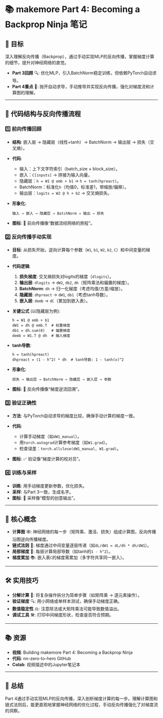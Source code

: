 # 📚 makemore Part 4: Becoming a Backprop Ninja 笔记

## 🎯 目标

深入理解反向传播（Backprop），通过手动实现MLP的反向传播，掌握梯度计算的细节，提升对神经网络的直觉。

- **Part 3回顾** 🔍: 优化MLP，引入BatchNorm稳定训练，但依赖PyTorch自动求导。
- **Part 4重点** 🌟: 抛开自动求导，手动推导并实现反向传播，强化对梯度流和计算图的理解。

---

## 🧠 代码结构与反向传播流程

### 1️⃣ 前向传播回顾

- **结构**: 嵌入层 → 隐藏层（线性+tanh）→ BatchNorm → 输出层 → 损失（交叉熵）。
- **代码**:
  - 输入：上下文字符索引（batch_size × block_size）。
  - 嵌入：`C[inputs]` → 拼接为输入向量。
  - 隐藏层：`h = W1 @ emb + b1` → `h = tanh(hpreact)`。
  - BatchNorm：标准化`h`（均值0，标准差1，带缩放/偏移）。
  - 输出层：`logits = W2 @ h + b2` → 交叉熵损失。

- **形象化**:

  ```
  输入 → 嵌入 → 隐藏层 → BatchNorm → 输出 → 损失
  ```

- **图标**: 🚀 前向传播像“数据流经网络的旅程”。

### 2️⃣ 反向传播手动实现

- **目标**: 从损失开始，逆向计算每个参数（`W1`, `b1`, `W2`, `b2`, `C`）和中间变量的梯度。

- **代码逻辑**:

  1. **损失梯度**: 交叉熵损失对logits的梯度（`dlogits`）。
  2. **输出层**: `dlogits` → `dW2`, `db2`, `dh`（矩阵乘法和偏置的梯度）。
  3. **BatchNorm**: `dh` → 归一化梯度（考虑均值/方差/缩放）。
  4. **隐藏层**: `dhpreact` → `dW1`, `db1`（考虑tanh导数）。
  5. **嵌入层**: `demb` → `dC`（累加到嵌入表）。

- **关键公式** (以隐藏层为例):

  ```
  h = W1 @ emb + b1
  dW1 = dh @ emb.T  # 权重梯度
  db1 = dh.sum(0)   # 偏置梯度
  demb = W1.T @ dh  # 输入梯度
  ```

- **tanh导数**:

  ```
  h = tanh(hpreact)
  dhpreact = (1 - h^2) * dh  # tanh导数: 1 - tanh(x)^2
  ```

- **形象化**:

  ```
  损失 → 输出层 → BatchNorm → 隐藏层 → 嵌入层 → 参数
  ```

- **图标**: 🔄 反向传播像“梯度逆流回溯”。

### 3️⃣ 验证正确性

- **方法**: 与PyTorch自动求导的梯度比较，确保手动计算的梯度一致。
- **代码**:
  - 计算手动梯度（如`dW1_manual`）。
  - 用`torch.autograd`计算参考梯度（如`W1.grad`）。
  - 检查误差：`torch.allclose(dW1_manual, W1.grad)`。

- **图标**: ✅ 验证像“梯度计算的校对员”。

### 4️⃣ 训练与采样

- **训练**: 用手动梯度更新参数，优化损失。
- **采样**: 与Part 3一致，生成名字。
- **图标**: 🎨 采样像“模型的创意输出”。

---

## 🔑 核心概念

- **计算图** 🕸️: 神经网络的每一步（矩阵乘、激活、损失）组成计算图，反向传播沿图逆向传播梯度。
- **链式法则** 🔗: 梯度通过中间变量逐层传递（如`dL/dW1 = dL/dh * dh/dW1`）。
- **局部梯度** 📍: 每层计算局部导数（如tanh的`1 - h^2`）。
- **梯度累加** 📚: 嵌入表`C`的梯度需累加（多字符共享同一嵌入）。

---

## 🛠️ 实用技巧

- **分解计算** 🧩: 将复杂操作拆分为简单步骤（如矩阵乘 → 逐元素操作）。
- **验证梯度** 🔍: 用小网络或单样本测试，确保手动梯度正确。
- **数值稳定性** ⚖️: 注意除法或大矩阵乘法可能导致数值溢出。
- **调试工具** 🛠️: 打印中间梯度形状，检查是否符合预期。

---

## 📚 资源

- **视频**: Building makemore Part 4: Becoming a Backprop Ninja
- **代码**: nn-zero-to-hero GitHub
- **Colab**: 视频描述中的Jupyter笔记本

---

## 🌟 总结

Part 4通过手动实现MLP的反向传播，深入剖析梯度计算的每一步。理解计算图和链式法则后，能更直观地掌握神经网络的优化过程，手动反向传播强化了对梯度流的洞察。